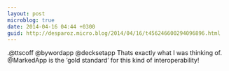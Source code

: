 ```yaml
---
layout: post
microblog: true
date: 2014-04-16 04:44 +0300
guid: http://desparoz.micro.blog/2014/04/16/t456246600294096896.html
---
```

.@ttscoff @bywordapp @decksetapp Thats exactly what I was thinking of. @MarkedApp is the ‘gold standard’ for this kind of interoperability!
